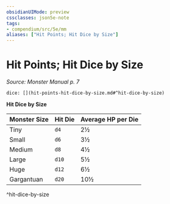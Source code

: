```yaml
---
obsidianUIMode: preview
cssclasses: json5e-note
tags:
- compendium/src/5e/mm
aliases: ["Hit Points; Hit Dice by Size"]
---
```

# Hit Points; Hit Dice by Size
*Source: Monster Manual p. 7* 

`dice: [](hit-points-hit-dice-by-size.md#^hit-dice-by-size)`

**Hit Dice by Size**

| Monster Size | Hit Die | Average HP per Die |
|--------------|---------|--------------------|
| Tiny | `d4` | 2½ |
| Small | `d6` | 3½ |
| Medium | `d8` | 4½ |
| Large | `d10` | 5½ |
| Huge | `d12` | 6½ |
| Gargantuan | `d20` | 10½ |
^hit-dice-by-size